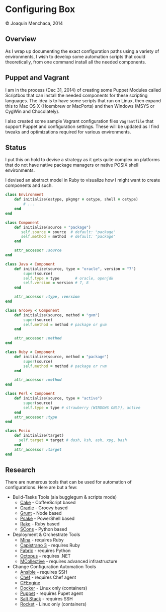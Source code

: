 # Configuring Box

© Joaquin Menchaca, 2014

## Overview

As I wrap up documenting the exact configuration paths using a variety of environments, I wish to develop some automation scripts that could theoretically, from one command install all the needed components.

## Puppet and Vagrant

I am in the process (Dec 31, 2014) of creating some Puppet Modules called Scriptbox that can install the needed components for these scripting languages.  The idea is to have some scripts that run on Linux, then expand this to Mac OS X (Hoembrew or MacPorts) and then Windows (MSYS or CygWin and Chocolately).

I also created some sample Vagrant configuration files `Vagrantfile` that support Puppet and configuration settings.  These will be updated as I find tweaks and optimizations required for various environments.

## Status

I put this on hold to devise a strategy as it gets quite complex on platforms that do not have native package managers or native POSIX shell environments.

I devised an abstract model in Ruby to visualize how I might want to create components and such.

```Ruby
class Environment
    def initialize(ostype, pkgmgr = ostype, shell = ostype)
        # ...
    end
end

class Component
    def initialize(source = "package")
       self.source = source  # default: "package"
       self.method = method  # default: "package"
    end

    attr_accessor :source
end

class Java < Component
    def initialize(source, type = "oracle", version = "7")
        super(source)
        self.type = type       # oracle, openjdk
        self.version = version # 7, 8
    end

    attr_accessor :type, :version
end

class Groovy < Component
    def initialize(source, method = "gvm")
        super(source)
        self.method = method # package or gvm
    end

    attr_accessor :method
end

class Ruby < Component
    def initialize(source, method = "package")
        super(source)
        self.method = method # package or rvm
    end

    attr_accessor :method
end

class Perl < Component
    def initialize(source, type = "active")
        super(source)
        self.type = type # strawberry (WINDOWS ONLY), active
    end
    attr_accessor :type
end

class Posix
    def initialize(target)
      self.target = target # dash, ksh, ash, xpg, bash
    end
    attr_accessor :target
end
```



## Research

There are numerous tools that can be used for automation of configurations.  Here are but a few:

* Build-Tasks Tools (ala bugglegum & scripts mode)
  * [Cake](http://coffeescript.org/documentation/docs/cake.html) - CoffeeScript based
  * [Gradle](http://www.gradle.org/) - Groovy based
  * [Grunt](http://gruntjs.com/) - Node based
  * [Psake](https://github.com/psake/psake) - PowerShell based
  * [Rake](https://github.com/ruby/rake) - Ruby based
  * [SCons](http://scons.org/) - Python based
* Deployment & Orchestrate Tools
  * [Mina](http://nadarei.co/mina/) - requires Ruby
  * [Capistrano 3](http://capistranorb.com/) - requires Ruby
  * [Fabric](http://www.fabfile.org/) - requires Python
  * [Octopus](http://octopusdeploy.com/) - requires .NET
  * [MCollective](https://puppetlabs.com/mcollective) - requires advanced infrastructure
* Change Configuration Automation Tools
  * [Ansible](http://www.ansible.com/) - requires SSH
  * [Chef](https://www.chef.io/) - requires Chef agent
  * [CFEngine](http://cfengine.com/)
  * [Docker](https://www.docker.com/) - Linux only (containers)
  * [Puppet](https://puppetlabs.com/) - requires Pupet agent
  * [Salt Stack](http://www.saltstack.com/) - requires SSH
  * [Rocket](https://github.com/coreos/rocket) - Linux only (containers)
